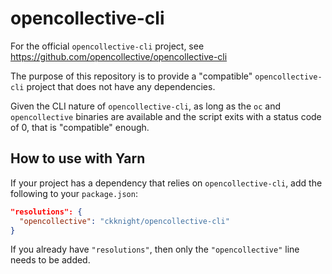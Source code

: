 # opencollective-cli

For the official `opencollective-cli` project, see https://github.com/opencollective/opencollective-cli

The purpose of this repository is to provide a "compatible" `opencollective-cli`
project that does not have any dependencies.

Given the CLI nature of `opencollective-cli`, as long as the `oc` and
`opencollective` binaries are available and the script exits with a status code
of 0, that is "compatible" enough.

## How to use with Yarn

If your project has a dependency that relies on `opencollective-cli`, add
the following to your `package.json`:

```json
"resolutions": {
  "opencollective": "ckknight/opencollective-cli"
}
```

If you already have `"resolutions"`, then only the `"opencollective"` line
needs to be added.
